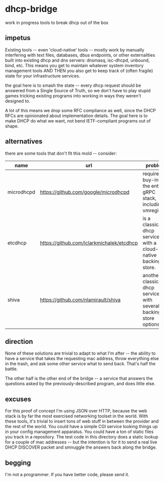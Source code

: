 # dhcp-bridge
work in progress tools to break dhcp out of the box

## impetus

Existing tools -- even 'cloud-native' tools -- mostly work by manually
interfering with text files, databases, dbus endpoints, or other externalities
built into existing dhcp and dns servers:  dnsmasq, isc-dhcpd, unbound, bind,
etc.  This means you get to maintain whatever system inventory management tools
AND THEN you also get to keep track of (often fragile) state for your
infrastructure services.

the goal here is to smash the state -- every dhcp request should be answered 
from a Single Source of Truth, so we don't have to play stupid games
tricking existing programs into working in ways they weren't designed
to.

A lot of this means we drop some RFC compliance as well, since the DHCP
RFCs are opinionated about implementation details.  The goal here is to
make DHCP do what we want, not bend IETF-compliant programs out of
shape.

## alternatives
there are some tools that don't fit this mold -- consider:

name | url | problem
---- | --- | -------
microdhcpd | https://github.com/google/microdhcpd | requires buy-in to the entire gRPC stack, including vmregistry.
etcdhcp | https://github.com/lclarkmichalek/etcdhcp | is a classical dhcp service with a cloud-native backing store.
shiva | https://github.com/nlamirault/shiva | another classical dhcp service, with several backing store options.

## direction
None of these solutions are trivial to adapt to what I'm after -- the ability
to have a service that takes the requesting mac address, throw everything else
in the trash, and ask some other service what to send back.  That's half the
battle.

The other half is the other end of the bridge -- a service that answers the
questions asked by the previously-described program, and does little else.  

## excuses
For this proof of concept I'm using JSON over HTTP, because the web stack is by 
far the most exercised networking toolset in the world.  With these tools, it's
trivial to insert tons of web stuff in between the provider and the rest of the
world.  You could have a simple CGI service looking things up in your config
management apparatus.  You could have a ton of static files you track in a
repository.  The test code in this directory does a static lookup for a couple
of mac addresses -- but the intention is for it to send a real live DHCP
DISCOVER packet and smnuggle the answers back along the bridge.

## begging
I'm not a programmer.  If you have better code, please send it.
